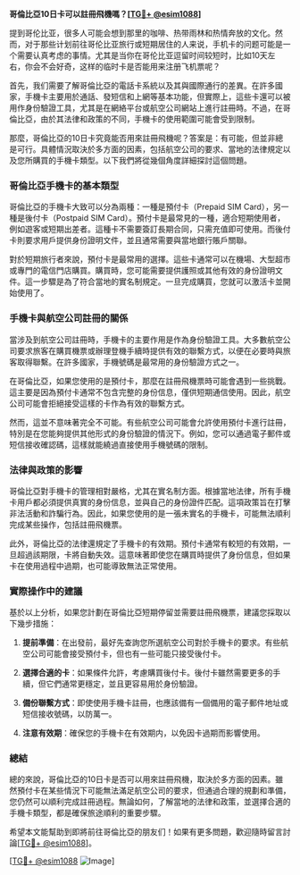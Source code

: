**哥倫比亞10日卡可以註冊飛機嗎？[[TG💪+ @esim1088](https://t.me/s/esim1088)]**

提到哥伦比亚，很多人可能会想到那里的咖啡、热带雨林和热情奔放的文化。然而，对于那些计划前往哥伦比亚旅行或短期居住的人来说，手机卡的问题可能是一个需要认真考虑的事情。尤其是当你在哥伦比亚逗留时间较短时，比如10天左右，你会不会好奇，这样的临时卡是否能用来注册飞机票呢？

首先，我们需要了解哥倫比亞的電話卡系統以及其與國際通行的差異。在許多國家，手機卡主要用於通話、發短信和上網等基本功能，但實際上，這些卡還可以被用作身份驗證工具，尤其是在網絡平台或航空公司網站上進行註冊時。不過，在哥倫比亞，由於其法律和政策的不同，手機卡的使用範圍可能會受到限制。

那麼，哥倫比亞的10日卡究竟能否用來註冊飛機呢？答案是：有可能，但並非總是可行。具體情況取決於多方面的因素，包括航空公司的要求、當地的法律規定以及您所購買的手機卡類型。以下我們將從幾個角度詳細探討這個問題。

### 哥倫比亞手機卡的基本類型

哥倫比亞的手機卡大致可以分為兩種：一種是預付卡（Prepaid SIM Card），另一種是後付卡（Postpaid SIM Card）。預付卡是最常見的一種，適合短期使用者，例如遊客或短期出差者。這種卡不需要簽訂長期合同，只需充值即可使用。而後付卡則要求用戶提供身份證明文件，並且通常需要與當地銀行賬戶關聯。

對於短期旅行者來說，預付卡是最常用的選擇。這些卡通常可以在機場、大型超市或專門的電信門店購買。購買時，您可能需要提供護照或其他有效的身份證明文件。這一步驟是為了符合當地的實名制規定。一旦完成購買，您就可以激活卡並開始使用了。

### 手機卡與航空公司註冊的關係

當涉及到航空公司註冊時，手機卡的主要作用是作為身份驗證工具。大多數航空公司要求旅客在購買機票或辦理登機手續時提供有效的聯繫方式，以便在必要時與旅客取得聯繫。在許多國家，手機號碼是最常用的身份驗證方式之一。

在哥倫比亞，如果您使用的是預付卡，那麼在註冊飛機票時可能會遇到一些挑戰。這主要是因為預付卡通常不包含完整的身份信息，僅供短期通信使用。因此，航空公司可能會拒絕接受這樣的卡作為有效的聯繫方式。

然而，這並不意味著完全不可能。有些航空公司可能會允許使用預付卡進行註冊，特別是在您能夠提供其他形式的身份驗證的情況下。例如，您可以通過電子郵件或短信接收確認碼，這樣就能繞過直接使用手機號碼的限制。

### 法律與政策的影響

哥倫比亞對手機卡的管理相對嚴格，尤其在實名制方面。根據當地法律，所有手機卡用戶都必須提供真實的身份信息，並與自己的身份證件匹配。這項政策旨在打擊非法活動和詐騙行為。因此，如果您使用的是一張未實名的手機卡，可能無法順利完成某些操作，包括註冊飛機票。

此外，哥倫比亞的法律還規定了手機卡的有效期。預付卡通常有較短的有效期，一旦超過該期限，卡將自動失效。這意味著即使您在購買時提供了身份信息，但如果卡在使用過程中過期，也可能導致無法正常使用。

### 實際操作中的建議

基於以上分析，如果您計劃在哥倫比亞短期停留並需要註冊飛機票，建議您採取以下幾步措施：

1. **提前準備**：在出發前，最好先查詢您所選航空公司對於手機卡的要求。有些航空公司可能會接受預付卡，但也有一些可能只接受後付卡。
   
2. **選擇合適的卡**：如果條件允許，考慮購買後付卡。後付卡雖然需要更多的手續，但它們通常更穩定，並且更容易用於身份驗證。

3. **備份聯繫方式**：即使使用手機卡註冊，也應該備有一個備用的電子郵件地址或短信接收號碼，以防萬一。

4. **注意有效期**：確保您的手機卡在有效期内，以免因卡過期而影響使用。

### 總結

總的來說，哥倫比亞的10日卡是否可以用來註冊飛機，取決於多方面的因素。雖然預付卡在某些情況下可能無法滿足航空公司的要求，但通過合理的規劃和準備，您仍然可以順利完成註冊過程。無論如何，了解當地的法律和政策，並選擇合適的手機卡類型，都是確保旅途順利的重要步驟。

希望本文能幫助到即將前往哥倫比亞的朋友们！如果有更多問題，歡迎隨時留言討論[[TG💪+ @esim1088](https://t.me/s/esim1088)]。

[[TG💪+ @esim1088](https://t.me/s/esim1088) ![Image](https://i.postimg.cc/4NQfJmqS/Snipaste-2025-05-13-00-14-12.png)]